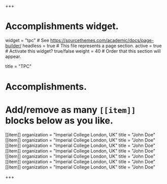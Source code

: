 +++
# Accomplishments widget.
widget = "tpc"  # See https://sourcethemes.com/academic/docs/page-builder/
headless = true  # This file represents a page section.
active = true  # Activate this widget? true/false
weight = 40  # Order that this section will appear.

title = "TPC"


# Accomplishments.
#   Add/remove as many `[[item]]` blocks below as you like.

[[item]]
  organization = "Imperial College London, UK"
  title = "John Doe"
[[item]]
  organization = "Imperial College London, UK"
  title = "John Doe"
[[item]]
  organization = "Imperial College London, UK"
  title = "John Doe"
[[item]]
  organization = "Imperial College London, UK"
  title = "John Doe"
[[item]]
  organization = "Imperial College London, UK"
  title = "John Doe"
[[item]]
  organization = "Imperial College London, UK"
  title = "John Doe"
[[item]]
  organization = "Imperial College London, UK"
  title = "John Doe"

+++
